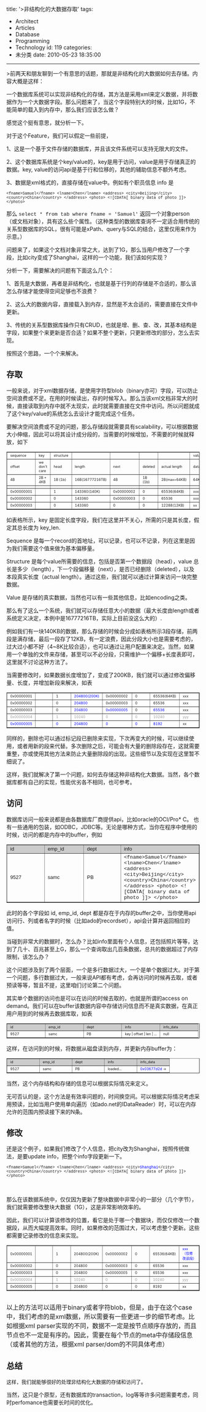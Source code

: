 title: '>非结构化的大数据存取'
tags:
  - Architect
  - Articles
  - Database
  - Programming
  - Technology
id: 119
categories:
  - 未分类
date: 2010-05-23 18:35:00
---

&gt;前两天和朋友聊到一个有意思的话题，那就是非结构化的大数据如何去存储。内容大概是这样：
<div>
<div>一个数据库系统可以实现非结构化的存储，其方法是采用xml来定义数据，并将数据作为一个大数据字段。那么问题来了，当这个字段特别大的时候，比如1G，不能简单的载入到内存中，那么我们应该怎么做？</div>
<div>

<!--more-->

感觉这个挺有意思，就分析一下。

对于这个Feature，我们可以假定一些前提，

1、这是一个基于文件存储的数据库，并且该文件系统可以支持无限大的文件。

2、这个数据库系统是个key/value的，key是用于访问，value是用于存储真正的数据。key, value的访问api是基于行和位移的，其他的辅助信息不额外考虑。

3、数据是xml格式的，直接存储在value中。例如有个职员信息 info 是
<div style="margin-left: 0px; margin-right: 0px;"></div>
<div style="font-family: 'Times New Roman'; margin-left: 0px; margin-right: 0px;"></div>
<span style="font-family: 'Courier New';"><span style="font-size: x-small;">&lt;fname&gt;Samuel&lt;/fname&gt;
&lt;lname&gt;Chen&lt;/lname&gt;
&lt;address&gt;
&lt;city&gt;Beijing&lt;/city&gt;
&lt;country&gt;China&lt;/country&gt;
</span></span><span style="font-family: 'Courier New';"><span style="font-size: x-small;">&lt;/address&gt;
&lt;photo&gt;
&lt;![CDATA[
binary data of photo
]]&gt;
&lt;/photo&gt;</span></span>
<div>

那么 <span class="Apple-style-span" style="font-size: small;"><span class="Apple-style-span" style="font-family: 'Courier New', Courier, monospace;">select * from tab where fname = 'Samuel'</span></span> 返回一个对象person（或文档对象），具有这么些个属性。（这种类型的数据库查询不一定适合用传统的关系型数据库的SQL，很有可能是xPath、query与SQL的结合，这里仅用来作为示意。）

问题来了，如果这个文档对象非常之大，达到了1G，那么当用户修改了一个字段，比如city变成了Shanghai，这样的一个功能，我们该如何实现？

分析一下，需要解决的问题有下面这么几个：

1、首先是大数据，再者是非结构化，也就是基于行列的存储是不合适的，那么该怎么存储才能使得空间足够也不浪费？

2、这么大的数据内容，直接载入到内存，显然是不太合适的，需要直接在文件中更新。

3、传统的关系型数据库操作只有CRUD，也就是增、删、查、改，其基本结构是字段，如果整个来更新是否合适？如果不整个更新，只更新修改的部分，怎么去实现。

按照这个思路，一个个来解决。

## 存取

一般来说，对于xml数据存储，是使用字符型blob（binary亦可）字段，可以防止空间浪费或不足。在用的时候读出，存的时候写入。那么当该xml文档非常大的时候，直接读取到内存中就不太现实，此时就需要直接在文件中访问。所以问题就成了这个key/value的系统怎么去设计才能完成这个任务。

要解决空间浪费或不足的问题，那么存储段就需要具有scalability，可以根据数据大小伸缩，因此可以将其设计成分段的，当需要的时候增加，不需要的时候就释放，如下
<span style="font-size: small;">
</span>
<table id="xtrn" border="1" cellspacing="2" cellpadding="2">
<tbody>
<tr>
<td width="12.5%"><span style="font-size: xx-small;">sequence</span></td>
<td width="12.5%"><span style="font-size: xx-small;">key</span></td>
<td width="12.5%"><span style="font-size: xx-small;"><span style="font-size: xx-small;">structure</span>
</span></td>
<td width="12.5%"></td>
<td width="12.5%"></td>
<td width="12.5%"></td>
<td width="12.5%"></td>
<td width="12.5%"><span style="font-size: xx-small;">value</span></td>
</tr>
<tr>
<td width="12.5%"><span style="font-size: xx-small;">offset</span></td>
<td width="12.5%"><span style="font-size: xx-small;">we don't care</span></td>
<td width="12.5%"><span style="font-size: xx-small;">head</span></td>
<td width="12.5%"><span style="font-size: xx-small;">length</span></td>
<td width="12.5%"><span style="font-size: xx-small;">next</span></td>
<td width="12.5%"><span style="font-size: xx-small;">deleted</span></td>
<td width="12.5%"><span style="font-size: xx-small;">actual length</span></td>
<td width="12.5%"><span style="font-size: xx-small;">data</span></td>
</tr>
<tr>
<td width="12.5%"><span style="font-size: xx-small;">4B</span></td>
<td width="12.5%"><span style="font-size: xx-small;">2B + 4KB</span></td>
<td width="12.5%"><span style="font-size: xx-small;">1B (1b)</span></td>
<td width="12.5%"><span style="font-size: xx-small;">16B(16777216TB)</span></td>
<td width="12.5%"><span style="font-size: xx-small;">4B</span></td>
<td width="12.5%"><span style="font-size: xx-small;">1B (1b)</span></td>
<td width="12.5%"><span style="font-size: xx-small;">2B(max=64KB)</span></td>
<td width="12.5%"><span style="font-size: xx-small;">64KB
</span></td>
</tr>
<tr>
<td width="12.5%"></td>
<td width="12.5%"></td>
<td width="12.5%"></td>
<td width="12.5%"></td>
<td width="12.5%"></td>
<td width="12.5%"></td>
<td width="12.5%"></td>
<td width="12.5%"></td>
</tr>
<tr>
<td width="12.5%"><span style="font-size: xx-small;">0x00000001</span></td>
<td width="12.5%"></td>
<td width="12.5%"><span style="font-size: xx-small;">1</span></td>
<td width="12.5%"><span style="font-size: xx-small;">143360(140K)</span></td>
<td width="12.5%"><span style="font-size: xx-small;">0x00000002 </span></td>
<td width="12.5%"><span style="font-size: xx-small;">0</span></td>
<td width="12.5%"><span style="font-size: xx-small;">65536(64KB)</span></td>
<td width="12.5%"><span style="font-size: xx-small;">xxx</span></td>
</tr>
<tr>
<td width="12.5%"><span style="font-size: xx-small;">0x00000002</span></td>
<td width="12.5%"></td>
<td width="12.5%"><span style="font-size: xx-small;">0</span></td>
<td width="12.5%"><span style="font-size: xx-small;">143360</span></td>
<td width="12.5%"><span style="font-size: xx-small;">0x00000003</span></td>
<td width="12.5%"><span style="font-size: xx-small;">0</span></td>
<td width="12.5%"><span style="font-size: xx-small;">65536</span></td>
<td width="12.5%"><span style="font-size: xx-small;">xxx</span></td>
</tr>
<tr>
<td width="12.5%"><span style="font-size: xx-small;">0x00000003</span></td>
<td width="12.5%"></td>
<td width="12.5%"><span style="font-size: xx-small;">0</span></td>
<td width="12.5%"><span style="font-size: xx-small;">143360</span></td>
<td width="12.5%"><span style="font-size: xx-small;">0</span></td>
<td width="12.5%"><span style="font-size: xx-small;">0</span></td>
<td width="12.5%"><span style="font-size: xx-small;">12288(12KB)</span></td>
<td width="12.5%"><span style="font-size: xx-small;">xx</span></td>
</tr>
</tbody>
</table>
如表格所示，key 是固定长度字段，我们在这里并不关心，所需的只是其长度，假定其总长度为 key_len.

Sequence 是每一个record的首地址，可以记录，也可以不记录，列在这里是因为我们需要这个值来做为基本偏移量。

Structure 是每个value所需要的信息，包括是否第一个数据段（head），value 总长是多少（length），下一个段偏移量（next），是否已经删除（deleted），以及本段真实长度（actual length）。通过这些，我们就可以通过计算来访问一块完整数据。

Value 是存储的真实数据，当然也可以有一些其他信息，比如encoding之类。

那么有了这么一个系统，我们就可以存储任意大小的数据（最大长度由length或者系统定义决定，本例中是16777216TB，实际上目前没这么大的）.

例如我们有一块140KB的数据，那么存储的时候会分成如表格所示3段存储，前两段是满存储，最后一段存了12KB，有一定浪费，因此分段大小也是需要考虑的，过大过小都不好（4~8K比较合适），也可以通过让用户配置来决定。当然，如果用一个单独的文件来存储，甚至可以不必分段，只需维护一个偏移+长度表即可，这里就不讨论这种方法了。

当需要修改时，如果数据长度增加了，变成了200KB，我们就可以通过修改偏移量、长度，并增加新段来解决，如表
<span style="font-size: small;">
</span>
<table id="fw66" border="1" cellspacing="2" cellpadding="2">
<tbody>
<tr style="text-align: left;">
<td width="12.5%"><span style="font-size: xx-small;">0x00000001</span></td>
<td width="12.5%"><span style="font-size: small;">
</span></td>
<td width="12.5%"><span style="font-size: xx-small;">1</span></td>
<td width="12.5%"><span style="font-size: xx-small;"><span style="color: blue;">204800(200K)</span></span></td>
<td width="12.5%"><span style="font-size: xx-small;">0x00000002 </span></td>
<td width="12.5%"><span style="font-size: xx-small;">0</span></td>
<td width="12.5%"><span style="font-size: xx-small;">65536(64KB)</span></td>
<td width="12.5%"><span style="font-size: xx-small;">xxx</span></td>
</tr>
<tr style="text-align: left;">
<td width="12.5%"><span style="font-size: xx-small;">0x00000002</span></td>
<td width="12.5%"><span style="font-size: small;">
</span></td>
<td width="12.5%"><span style="font-size: xx-small;">0</span></td>
<td width="12.5%"><span style="color: blue;"><span style="font-size: xx-small;">204800</span></span></td>
<td width="12.5%"><span style="font-size: xx-small;">0x00000003</span></td>
<td width="12.5%"><span style="font-size: xx-small;">0</span></td>
<td width="12.5%"><span style="font-size: xx-small;">65536</span></td>
<td width="12.5%"><span style="font-size: xx-small;">xxx</span></td>
</tr>
<tr style="text-align: left;">
<td width="12.5%"><span style="font-size: xx-small;">0x00000003</span></td>
<td width="12.5%"><span style="font-size: small;">
</span></td>
<td width="12.5%"><span style="font-size: xx-small;">0</span></td>
<td width="12.5%"><span style="color: blue;"><span style="font-size: xx-small;">204800</span></span></td>
<td width="12.5%"><span style="font-size: xx-small;"><span style="color: blue;">0x00000005</span></span></td>
<td width="12.5%"><span style="font-size: xx-small;">0</span></td>
<td width="12.5%"><span style="font-size: xx-small;"><span style="color: blue;">65536</span></span></td>
<td width="12.5%"><span style="font-size: xx-small;">xxx</span></td>
</tr>
<tr style="text-align: left;">
<td width="12.5%"><span style="font-size: xx-small;"><span style="color: #999999;">0x00000004</span></span></td>
<td width="12.5%"></td>
<td width="12.5%"><span style="font-size: xx-small;"><span style="color: #999999;">1</span></span></td>
<td width="12.5%"><span style="font-size: xx-small;"><span style="color: #999999;">10240</span></span></td>
<td width="12.5%"><span style="font-size: xx-small;"><span style="color: #999999;">0</span></span></td>
<td width="12.5%"><span style="font-size: xx-small;"><span style="color: #999999;">0</span></span></td>
<td width="12.5%"><span style="font-size: xx-small;"><span style="color: #999999;">10240</span></span></td>
<td width="12.5%"><span style="font-size: xx-small;"><span style="color: #999999;">yyy</span></span></td>
</tr>
<tr style="text-align: left;">
<td width="12.5%"><span style="font-size: xx-small;"><span style="color: blue;">0x00000005</span></span></td>
<td width="12.5%"></td>
<td width="12.5%"><span style="font-size: xx-small;"><span style="color: blue;">0</span></span></td>
<td width="12.5%"><span style="font-size: xx-small;"><span style="color: blue;">204800</span></span></td>
<td width="12.5%"><span style="font-size: xx-small;"><span style="color: blue;">0</span></span></td>
<td width="12.5%"><span style="font-size: xx-small;"><span style="color: blue;">0</span></span></td>
<td width="12.5%"><span style="font-size: xx-small;"><span style="color: blue;">8192</span></span></td>
<td width="12.5%"><span style="font-size: xx-small;">xx</span></td>
</tr>
</tbody>
</table>
</div>
<div>

同样的，删除也可以通过标记段已删除来实现，下次再变大的时候，可以继续使用，或者用新的段来代替。多次删除之后，可能会有大量的删除段存在，这就需要重整，亦或使用其他方法来防止大量删除段的出现。这些细节以及实现在这里暂不细说了。

这样，我们就解决了第一个问题，如何去存储这种非结构化大数据。当然，各个数据库都有自己的实现，性能优劣各不相同，也可参考。

## 访问

数据库访问一般来说都是由各数据库厂商提供api，比如oracle的OCI/Pro* C。 也有一些通用的包装，如ODBC，JDBC等。无论是哪种方式，当你在程序中使用的时候，访问的都是内存中的buffer，例如
<span style="font-size: small;">
</span>
<table id="w386" border="1" cellspacing="2" cellpadding="2">
<tbody>
<tr style="text-align: left;">
<td bgcolor="#cccccc" width="25%"><span class="Apple-style-span" style="-webkit-border-horizontal-spacing: 0px; -webkit-border-vertical-spacing: 0px;"><span class="Apple-style-span" style="font-size: small;"><span class="Apple-style-span" style="font-family: Verdana, sans-serif;">id</span></span></span></td>
<td bgcolor="#cccccc" width="25%"><span class="Apple-style-span" style="-webkit-border-horizontal-spacing: 0px; -webkit-border-vertical-spacing: 0px;"><span class="Apple-style-span" style="font-size: small;"><span class="Apple-style-span" style="font-family: Verdana, sans-serif;">emp_id</span></span></span></td>
<td bgcolor="#cccccc" width="25%"><span class="Apple-style-span" style="-webkit-border-horizontal-spacing: 0px; -webkit-border-vertical-spacing: 0px;"><span class="Apple-style-span" style="font-size: small;"><span class="Apple-style-span" style="font-family: Verdana, sans-serif;">dept</span></span></span></td>
<td bgcolor="#cccccc" width="25%"><span class="Apple-style-span" style="-webkit-border-horizontal-spacing: 0px; -webkit-border-vertical-spacing: 0px;"><span class="Apple-style-span" style="font-size: small;"><span class="Apple-style-span" style="font-family: Verdana, sans-serif;">info</span></span></span></td>
</tr>
<tr style="text-align: left;">
<td width="25%"><span class="Apple-style-span" style="-webkit-border-horizontal-spacing: 0px; -webkit-border-vertical-spacing: 0px;"><span class="Apple-style-span" style="font-size: small;"><span class="Apple-style-span" style="font-family: Verdana, sans-serif;">9527</span></span></span></td>
<td width="25%"><span class="Apple-style-span" style="-webkit-border-horizontal-spacing: 0px; -webkit-border-vertical-spacing: 0px;"><span class="Apple-style-span" style="font-size: small;"><span class="Apple-style-span" style="font-family: Verdana, sans-serif;">samc</span></span></span></td>
<td width="25%"><span class="Apple-style-span" style="-webkit-border-horizontal-spacing: 0px; -webkit-border-vertical-spacing: 0px;"><span class="Apple-style-span" style="font-size: small;"><span class="Apple-style-span" style="font-family: Verdana, sans-serif;">PB</span></span></span></td>
<td width="25%"><span class="Apple-style-span" style="-webkit-border-horizontal-spacing: 0px; -webkit-border-vertical-spacing: 0px;"><span class="Apple-style-span" style="font-size: small;"><span class="Apple-style-span" style="font-family: 'Courier New', Courier, monospace;">&lt;fname&gt;Samuel&lt;/fname&gt;
&lt;lname&gt;Chen&lt;/lname&gt;
&lt;address&gt;
&lt;city&gt;Beijing&lt;/city&gt;
&lt;country&gt;China&lt;/country&gt;</span></span></span><span class="Apple-style-span" style="-webkit-border-horizontal-spacing: 0px; -webkit-border-vertical-spacing: 0px;"><span class="Apple-style-span" style="font-size: small;"><span class="Apple-style-span" style="font-family: 'Courier New', Courier, monospace;">&lt;/address&gt;
&lt;photo&gt;
&lt;![CDATA[
binary data of photo
]]&gt;
&lt;/photo&gt;</span></span></span></td>
</tr>
</tbody>
</table>
此时的各个字段如 id, emp_id, dept 都是存在于内存的buffer之中，当你使用api访问行、列或者名字的时候（比如ado的recordset），api会计算并返回相应的值。

当碰到非常大的数据时，怎么办？比如info里面有个人信息，还包括照片等等，达到了几十、百兆甚至上G，那么一个查询取出几百条数据，总共的数据超过了内存限制，该怎么办？

这个问题涉及到了两个层面，一个是多行数据过大，一个是单个数据过大。对于第一个问题，多行数据过大，一般来说API都有考虑，会再访问的时候再去取，或者预读等等，暂且不提，这里咱们讨论第二个问题。

其实单个数据的访问也是可以在访问的时候去取的，也就是所谓的access on demand。我们可以在buffer该数据内容中存储访问信息而不是真实数据，在真正用户用到的时候再去数据库取，如表
<span style="font-size: small;">
</span>
<table id="lt.t" border="1" cellspacing="2" cellpadding="2">
<tbody>
<tr style="text-align: left;">
<td bgcolor="#cccccc" width="20%"><span style="font-size: xx-small;">id</span></td>
<td bgcolor="#cccccc" width="20%"><span style="font-size: xx-small;">emp_id</span></td>
<td bgcolor="#cccccc" width="20%"><span style="font-size: xx-small;">dept
</span></td>
<td bgcolor="#cccccc" width="20%"><span style="font-size: xx-small;">info</span></td>
<td bgcolor="#cccccc" width="20%"><span style="font-size: xx-small;">info_data</span></td>
</tr>
<tr style="text-align: left;">
<td width="20%"><span style="font-size: xx-small;">9527</span></td>
<td width="20%"><span style="font-size: xx-small;">samc</span></td>
<td width="20%"><span style="font-size: xx-small;">PB</span></td>
<td width="20%">
<div><span style="font-size: xx-small;">key | offset | len | ...</span></div></td>
<td width="20%"><span style="font-size: xx-small;">null </span></td>
</tr>
</tbody>
</table>
</div>
<div>这样，在访问到的时候，将数据从磁盘读到内存，并更新内存buffer为：</div>
<div>
<table id="p4j7" border="1" cellspacing="2" cellpadding="2">
<tbody>
<tr style="text-align: left;">
<td bgcolor="#cccccc" width="20%"><span style="font-size: xx-small;">id</span></td>
<td bgcolor="#cccccc" width="20%"><span style="font-size: xx-small;">emp_id</span></td>
<td bgcolor="#cccccc" width="20%"><span style="font-size: xx-small;">dept
</span></td>
<td bgcolor="#cccccc" width="20%"><span style="font-size: xx-small;">info</span></td>
<td bgcolor="#cccccc" width="20%"><span style="font-size: xx-small;">info_data</span></td>
</tr>
<tr style="text-align: left;">
<td width="20%"><span style="font-size: xx-small;">9527</span></td>
<td width="20%"><span style="font-size: xx-small;">samc</span></td>
<td width="20%"><span style="font-size: xx-small;">PB</span></td>
<td width="20%">
<div><span style="font-size: xx-small;">loaded...</span></div></td>
<td width="20%"><span style="font-size: xx-small;"><span style="color: blue;">0x03677d2d </span>-&gt;</span></td>
</tr>
</tbody>
</table>
当然，这个内存结构和存储的信息可以根据实际情况来定义。

无可否认的是，这个方法是有效率问题的，时间换空间。可以根据实际情况考虑采用预读，比如当用户使用单向遍历（如ado.net的IDataReader）时，可以在内存允许的范围内预读接下来的N条。

## 修改

还是这个例子，如果我们修改了个人信息，把city改为Shanghai，按照传统做法，是要update info，把整个info字段更新一下。
<span style="font-size: small;">
</span>
<div>

<span style="font-size: small;"><span style="font-family: 'Courier New';"><span style="font-size: x-small;">&lt;fname&gt;Samuel&lt;/fname&gt;
&lt;lname&gt;Chen&lt;/lname&gt;
&lt;address&gt;
&lt;city&gt;<span style="color: blue;">Shanghai</span>&lt;/city&gt;
&lt;country&gt;China&lt;/country&gt;
</span></span><span style="font-family: 'Courier New';"><span style="font-size: x-small;">&lt;/address&gt;
&lt;photo&gt;
&lt;![CDATA[
binary data of photo
]]&gt;
&lt;/photo&gt;</span></span></span>

&nbsp;

</div>
那么在该数据系统中，仅仅因为更新了整块数据中非常小的一部分（几个字节），我们就需要修改整块大数据（1G），这是非常影响效率的。

因此，我们可以计算该修改的位置，看它是处于哪一个数据块，而仅仅修改一个数据段，从而大幅提高效率。同时，如果修改的范围过大，可以考虑整个更新。这些都需要记录修改的信息来实现。

</div>
<span style="font-size: small;">
</span>
<table id="dvm5" border="1" cellspacing="2" cellpadding="2">
<tbody>
<tr style="text-align: left;">
<td width="12.5%"><span style="font-size: xx-small;">0x00000001</span></td>
<td width="12.5%"><span style="font-size: small;">
</span></td>
<td width="12.5%"><span style="font-size: xx-small;">1</span></td>
<td width="12.5%"><span style="font-size: xx-small;">204800(200K)</span></td>
<td width="12.5%"><span style="font-size: xx-small;">0x00000002 </span></td>
<td width="12.5%"><span style="font-size: xx-small;">0</span></td>
<td width="12.5%"><span style="font-size: xx-small;">65536(64KB)</span></td>
<td width="12.5%"><span style="font-size: xx-small;"><span style="color: blue;">xxx （仅修改该段）</span></span></td>
</tr>
<tr style="text-align: left;">
<td width="12.5%"><span style="font-size: xx-small;">0x00000002</span></td>
<td width="12.5%"><span style="font-size: small;">
</span></td>
<td width="12.5%"><span style="font-size: xx-small;">0</span></td>
<td width="12.5%"><span style="font-size: xx-small;">204800</span></td>
<td width="12.5%"><span style="font-size: xx-small;">0x00000003</span></td>
<td width="12.5%"><span style="font-size: xx-small;">0</span></td>
<td width="12.5%"><span style="font-size: xx-small;">65536</span></td>
<td width="12.5%"><span style="font-size: xx-small;">xxx</span></td>
</tr>
<tr style="text-align: left;">
<td width="12.5%"><span style="font-size: xx-small;">0x00000003</span></td>
<td width="12.5%"><span style="font-size: small;">
</span></td>
<td width="12.5%"><span style="font-size: xx-small;">0</span></td>
<td width="12.5%"><span style="font-size: xx-small;">204800</span></td>
<td width="12.5%"><span style="font-size: xx-small;">0x00000005</span></td>
<td width="12.5%"><span style="font-size: xx-small;">0</span></td>
<td width="12.5%"><span style="font-size: xx-small;">65536</span></td>
<td width="12.5%"><span style="font-size: xx-small;">xxx</span></td>
</tr>
<tr style="text-align: left;">
<td width="12.5%"><span style="font-size: xx-small;"><span style="color: #999999;">0x00000004</span></span></td>
<td width="12.5%"><span style="font-size: small;">
</span></td>
<td width="12.5%"><span style="font-size: xx-small;"><span style="color: #999999;">1</span></span></td>
<td width="12.5%"><span style="font-size: xx-small;"><span style="color: #999999;">10240</span></span></td>
<td width="12.5%"><span style="font-size: xx-small;"><span style="color: #999999;">0</span></span></td>
<td width="12.5%"><span style="font-size: xx-small;"><span style="color: #999999;">0</span></span></td>
<td width="12.5%"><span style="font-size: xx-small;"><span style="color: #999999;">10240</span></span></td>
<td width="12.5%"><span style="font-size: xx-small;"><span style="color: #999999;">yyy</span></span></td>
</tr>
<tr style="text-align: left;">
<td width="12.5%"><span style="font-size: xx-small;">0x00000005</span></td>
<td width="12.5%"><span style="font-size: small;">
</span></td>
<td width="12.5%"><span style="font-size: xx-small;">0</span></td>
<td width="12.5%"><span style="font-size: xx-small;">204800</span><span style="font-size: small;">
</span></td>
<td width="12.5%"><span style="font-size: xx-small;">0</span></td>
<td width="12.5%"><span style="font-size: xx-small;">0</span></td>
<td width="12.5%"><span style="font-size: xx-small;">8192</span></td>
<td width="12.5%"><span style="font-size: xx-small;">xx</span></td>
</tr>
</tbody>
</table>

## <span class="Apple-style-span" style="font-size: medium; font-weight: normal;">以上的方法可以适用于binary或者字符blob，但是，由于在这个case中，我们考虑的是xml数据，所以需要有一些更进一步的细节考虑。比如根据xml parser实现的不同，数据不一定是按节点顺序存放的，而且节点也不一定是有序的。因此，需要在每个节点的meta中存储段信息（或者其他的方法，根据xml parser/dom的不同具体考虑）</span>

## 总结

<span style="font-size: small;">这样，我们就能够很好的处理非结构化大数据的存储和访问了。</span>

当然，这只是个原型，还有数据库的transaction，log等等许多问题需要考虑，同时perfomance也需要长时间的优化。<span style="font-size: small;">
</span>

</div>
</div>